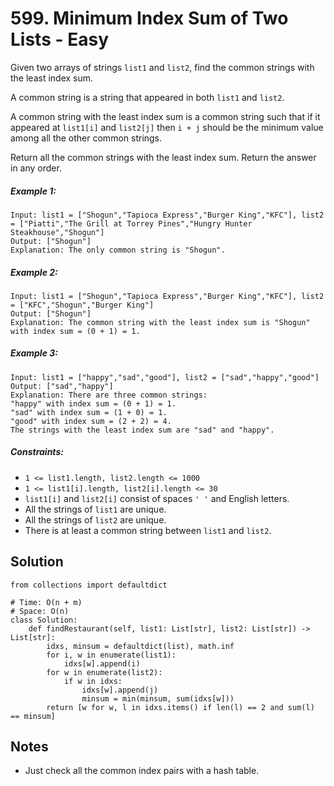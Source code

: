 # 599. Minimum Index Sum of Two Lists - Easy

Given two arrays of strings `list1` and `list2`, find the common strings with the least index sum.

A common string is a string that appeared in both `list1` and `list2`.

A common string with the least index sum is a common string such that if it appeared at `list1[i]` and `list2[j]` then `i + j` should be the minimum value among all the other common strings.

Return all the common strings with the least index sum. Return the answer in any order.

##### Example 1:

```
Input: list1 = ["Shogun","Tapioca Express","Burger King","KFC"], list2 = ["Piatti","The Grill at Torrey Pines","Hungry Hunter Steakhouse","Shogun"]
Output: ["Shogun"]
Explanation: The only common string is "Shogun".
```

##### Example 2:

```
Input: list1 = ["Shogun","Tapioca Express","Burger King","KFC"], list2 = ["KFC","Shogun","Burger King"]
Output: ["Shogun"]
Explanation: The common string with the least index sum is "Shogun" with index sum = (0 + 1) = 1.
```

##### Example 3:

```
Input: list1 = ["happy","sad","good"], list2 = ["sad","happy","good"]
Output: ["sad","happy"]
Explanation: There are three common strings:
"happy" with index sum = (0 + 1) = 1.
"sad" with index sum = (1 + 0) = 1.
"good" with index sum = (2 + 2) = 4.
The strings with the least index sum are "sad" and "happy".
```

##### Constraints:

- `1 <= list1.length, list2.length <= 1000`
- `1 <= list1[i].length, list2[i].length <= 30`
- `list1[i]` and `list2[i]` consist of spaces `' '` and English letters.
- All the strings of `list1` are unique.
- All the strings of `list2` are unique.
- There is at least a common string between `list1` and `list2`.

## Solution

```
from collections import defaultdict

# Time: O(n + m)
# Space: O(n)
class Solution:
    def findRestaurant(self, list1: List[str], list2: List[str]) -> List[str]:
        idxs, minsum = defaultdict(list), math.inf
        for i, w in enumerate(list1):
            idxs[w].append(i)
        for w in enumerate(list2):
            if w in idxs:
                idxs[w].append(j)
                minsum = min(minsum, sum(idxs[w]))
        return [w for w, l in idxs.items() if len(l) == 2 and sum(l) == minsum]
```

## Notes
- Just check all the common index pairs with a hash table.